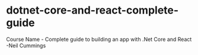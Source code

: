 # dotnet-core-and-react-complete-guide
Course Name - Complete guide to building an app with .Net Core and React -Neil Cummings
